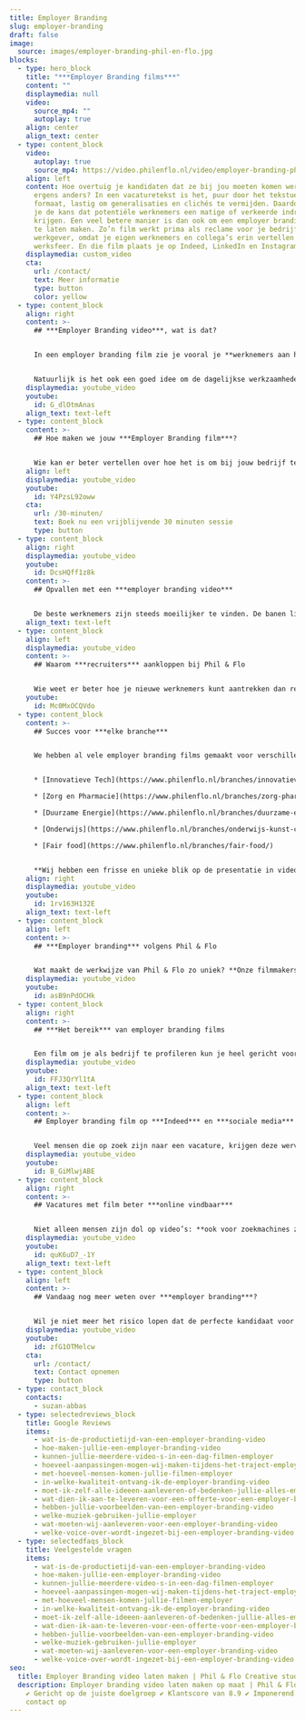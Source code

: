 ```yaml
---
title: Employer Branding
slug: employer-branding
draft: false
image:
  source: images/employer-branding-phil-en-flo.jpg
blocks:
  - type: hero_block
    title: "***Employer Branding films***"
    content: ""
    displaymedia: null
    video:
      source_mp4: ""
      autoplay: true
    align: center
    align_text: center
  - type: content_block
    video:
      autoplay: true
      source_mp4: https://video.philenflo.nl/video/employer-branding-phil-en-flo-Phil-en-Flo-website-source.mp4
    align: left
    content: Hoe overtuig je kandidaten dat ze bij jou moeten komen werken en niet
      ergens anders? In een vacaturetekst is het, puur door het tekstuele
      formaat, lastig om generalisaties en clichés te vermijden. Daardoor loop
      je de kans dat potentiële werknemers een matige of verkeerde indruk
      krijgen. Een veel betere manier is dan ook om een employer branding film
      te laten maken. Zo’n film werkt prima als reclame voor je bedrijf als
      werkgever, omdat je eigen werknemers en collega’s erin vertellen over de
      werksfeer. En die film plaats je op Indeed, LinkedIn en Instagram!
    displaymedia: custom_video
    cta:
      url: /contact/
      text: Meer informatie
      type: button
      color: yellow
  - type: content_block
    align: right
    content: >-
      ## ***Employer Branding video***, wat is dat?


      In een employer branding film zie je vooral je **werknemers aan het woord**. Ze vertellen de positieve kanten over hun werk en je bedrijf. Daarbij blijven we zo **authentiek** mogelijk. Daarom benoemen we ook  een wat mindere kant van het werk, dit werkt in je voordeel.


      Natuurlijk is het ook een goed idee om de dagelijkse werkzaamheden te laten zien. En je kunt je werkgevers een sfeervolle blik geven op alle leuke dingen die er in de pauze of na het werk gebeuren, zoals **sporten of een gezellige borrel**. Zo’n kijkje in de keuken zegt veel meer dan een geschreven standaardzinnetje in een vacaturetekst. Mensen zijn visueel ingesteld, dus zien hoe het er echt aan toegaat door middel van een eerlijk verhaal geeft ze het duwtje in de rug om te reageren op je vacature.
    displaymedia: youtube_video
    youtube:
      id: G_dlOtmAnas
    align_text: text-left
  - type: content_block
    content: >-
      ## Hoe maken we jouw ***Employer Branding film***?


      Wie kan er beter vertellen over hoe het is om bij jouw bedrijf te werken, dan de werknemers zelf? In een employer branding film laten we daarom echte mensen — werknemers en collega’s — aan het woord. Ze hoeven geen geboren acteur te zijn, want wij zorgen voor een **professionele begeleiding bij het filmen.** Daarna verpakken we hun enthousiaste verhalen in een kort en bondige film. We kiezen er de juiste achtergrondmuziek bij en brengen zo de unieke sfeer in jouw bedrijf binnen 1 minuut in beeld.
    align: left
    displaymedia: youtube_video
    youtube:
      id: Y4PzsL92oww
    cta:
      url: /30-minuten/
      text: Boek nu een vrijblijvende 30 minuten sessie
      type: button
  - type: content_block
    align: right
    displaymedia: youtube_video
    youtube:
      id: DcsHQff1z8k
    content: >-
      ## Opvallen met een ***employer branding video***


      De beste werknemers zijn steeds moeilijker te vinden. De banen liggen letterlijk voor het oprapen, dus hoe zorg je dat talent juist voor jouw bedrijf kiest? Met een employer branding film val je alvast goed op. Zeker als de concurrentie alleen maar een regeltje onderin de vacature schrijft over hun werksfeer, kun jij goed scoren met een vlotte film. Met de juiste mix van beelden van de werkvloer, interviews met huidige werknemers en goed gekozen achtergrondmuziek monteren we een sfeervolle film dat potentiële werknemers enthousiasmeert en motiveert om te solliciteren.
    align_text: text-left
  - type: content_block
    align: left
    displaymedia: youtube_video
    content: >-
      ## Waarom ***recruiters*** aankloppen bij Phil & Flo


      Wie weet er beter hoe je nieuwe werknemers kunt aantrekken dan recruiters? Zij hebben er hun baan van gemaakt om werkgever en werknemer bij elkaar te brengen. Daarom zien ze ook de toegevoegde waarde van een employer branding video. Phil & Flo Creative Studio maakt video’s voor employer branding doeleinden die potentiële werknemers graag willen zien. Het is zelfs mogelijk een [virtuele employer branding tour te maken](https://www.philenflo.nl/virtuele-tour-employer-branding/).
    youtube:
      id: Mc0MxOCQVdo
  - type: content_block
    content: >-
      ## Succes voor ***elke branche***


      We hebben al vele employer branding films gemaakt voor verschillende branches:


      * [Innovatieve Tech](https://www.philenflo.nl/branches/innovatieve-tech/)

      * [Zorg en Pharmacie](https://www.philenflo.nl/branches/zorg-pharma/)

      * [Duurzame Energie](https://www.philenflo.nl/branches/duurzame-energie/)

      * [Onderwijs](https://www.philenflo.nl/branches/onderwijs-kunst-cultuur/)

      * [Fair food](https://www.philenflo.nl/branches/fair-food/)


      **Wij hebben een frisse en unieke blik op de presentatie in videovorm om talent aan te trekken**. Door de verhalen van je collega’s op een aantrekkelijke manier te presenteren, maken we potentiële werknemers enthousiast en geïnteresseerd in jouw bedrijf.
    align: right
    displaymedia: youtube_video
    youtube:
      id: 1rv163H132E
    align_text: text-left
  - type: content_block
    align: left
    content: >-
      ## ***Employer branding*** volgens Phil & Flo


      Wat maakt de werkwijze van Phil & Flo zo uniek? **Onze filmmakers zijn creatieve geesten**, die iedere keer de juiste invalshoek weten te vinden om je bedrijf en werksfeer in videovorm succesvol te presenteren. Dat doen ze met steeds het doel voor ogen: **het overtuigen van potentiële werknemers**. Met dat doel voor ogen gaan ze het hele proces door, van a tot z, om een perfecte employer branding video te maken: van eerste scripts en opnames tot de laatste stappen in het productieproces. En dat doen we allemaal in overleg, met een persoonlijke aanpak.
    displaymedia: youtube_video
    youtube:
      id: asB9nPdOCHk
  - type: content_block
    align: right
    content: >-
      ## ***Het bereik*** van employer branding films


      Een film om je als bedrijf te profileren kun je heel gericht voor een specifieke vacature maken, maar ook juist breed inzetbaar houden. Als je diep ingaat op een specifieke functie, laat je bijvoorbeeld een collega uitgebreid over het werk vertellen. Je geeft dan een heel goed beeld van de specifieke functie, maar de film is moeilijker te hergebruiken. Als je kiest voor een meer algemene film over je bedrijf, kun je deze in verschillende vacatures gebruiken. Bovendien heb je een grotere kans dat meer mensen je employer branding video gaan delen op sociale media.
    displaymedia: youtube_video
    youtube:
      id: FFJ3QrYl1tA
    align_text: text-left
  - type: content_block
    align: left
    content: >-
      ## Employer branding film op ***Indeed*** en ***sociale media***


      Veel mensen die op zoek zijn naar een vacature, krijgen deze wervingsteksten vaak doorgespeeld van mensen uit hun netwerk. Delen op Instagram en LinkedIn is al niet meer weg te denken uit het vacatureproces. Je wilt daarom je vacature ook aansprekend maken voor mensen die er niet zelf op zullen reageren, maar wel iemand kennen of een relevant netwerk hebben. **Een korte en aansprekende film helpt deze mensen over de streep te trekken om je vacature te delen.** Daarnaast worden je vacatures op Indeed beter gewaardeerd als je er een film bij plaatst. En van het een komt het ander: als je vacature en/of employer branding film eenmaal gedeeld wordt, gaat de sneeuwbal rollen. Zo vergroot je je bereik exponentieel.
    displaymedia: youtube_video
    youtube:
      id: B_GiMlwjABE
  - type: content_block
    align: right
    content: >-
      ## Vacatures met film beter ***online vindbaar***


      Niet alleen mensen zijn dol op video’s: **ook voor zoekmachines zoals Google vallen webpagina’s met video beter op, en worden beter geïndexeerd.** Ten minste, als je het goed doet. Gelukkig weten we bij Phil & Flo wel raad met video’s en zoekmachine-optimalisatie. De voordelen van een betere vindbaarheid in zoekmachines hoeven we natuurlijk niet uit te leggen: als je meer mensen bereikt, vergroot je je naamsbekendheid. En natuurlijk bereik je, in het geval van een vacature, meer potentiële werknemers als je vacature hoger scoort in zoekmachines.
    displaymedia: youtube_video
    youtube:
      id: quK6uD7_-1Y
    align_text: text-left
  - type: content_block
    align: left
    content: >-
      ## Vandaag nog meer weten over ***employer branding***?


      Wil je niet meer het risico lopen dat de perfecte kandidaat voor je functie afhaakt omdat zij of hij geen goed beeld krijgt van je bedrijf? Phil & Flo maakt hoogwaardige Employer branding video’s om werkgevers en werknemers bij elkaar te brengen. Wij laten jouw bedrijf van de beste kant zien, zodat potentiële werknemers enthousiast bij je zullen solliciteren. We vertellen je hier graag meer over, en beantwoorden al je vragen in persoon. Aarzel dus niet om contact op te nemen en meer te weten te komen over de kansen van employer branding en videomarketing voor jouw bedrijf!
    displaymedia: youtube_video
    youtube:
      id: zfG1OTMelcw
    cta:
      url: /contact/
      text: Contact opnemen
      type: button
  - type: contact_block
    contacts:
      - suzan-abbas
  - type: selectedreviews_block
    title: Google Reviews
    items:
      - wat-is-de-productietijd-van-een-employer-branding-video
      - hoe-maken-jullie-een-employer-branding-video
      - kunnen-jullie-meerdere-video-s-in-een-dag-filmen-employer
      - hoeveel-aanpassingen-mogen-wij-maken-tijdens-het-traject-employer
      - met-hoeveel-mensen-komen-jullie-filmen-employer
      - in-welke-kwaliteit-ontvang-ik-de-employer-branding-video
      - moet-ik-zelf-alle-ideeen-aanleveren-of-bedenken-jullie-alles-employer
      - wat-dien-ik-aan-te-leveren-voor-een-offerte-voor-een-employer-branding-video
      - hebben-jullie-voorbeelden-van-een-employer-branding-video
      - welke-muziek-gebruiken-jullie-employer
      - wat-moeten-wij-aanleveren-voor-een-employer-branding-video
      - welke-voice-over-wordt-ingezet-bij-een-employer-branding-video
  - type: selectedfaqs_block
    title: Veelgestelde vragen
    items:
      - wat-is-de-productietijd-van-een-employer-branding-video
      - hoe-maken-jullie-een-employer-branding-video
      - kunnen-jullie-meerdere-video-s-in-een-dag-filmen-employer
      - hoeveel-aanpassingen-mogen-wij-maken-tijdens-het-traject-employer
      - met-hoeveel-mensen-komen-jullie-filmen-employer
      - in-welke-kwaliteit-ontvang-ik-de-employer-branding-video
      - moet-ik-zelf-alle-ideeen-aanleveren-of-bedenken-jullie-alles-employer
      - wat-dien-ik-aan-te-leveren-voor-een-offerte-voor-een-employer-branding-video
      - hebben-jullie-voorbeelden-van-een-employer-branding-video
      - welke-muziek-gebruiken-jullie-employer
      - wat-moeten-wij-aanleveren-voor-een-employer-branding-video
      - welke-voice-over-wordt-ingezet-bij-een-employer-branding-video
seo:
  title: Employer Branding video laten maken | Phil & Flo Creative studio
  description: Employer branding video laten maken op maat | Phil & Flo |  ✔ Uniek
    ✔ Gericht op de juiste doelgroep ✔ Klantscore van 8.9 ✔ Imponerend | Neem
    contact op
---
```

